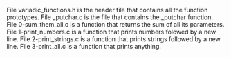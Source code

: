 File variadic_functions.h is the header file that contains all the function prototypes.
File _putchar.c is the file that contains the _putchar function.
File 0-sum_them_all.c is a function that returns the sum of all its parameters.
File 1-print_numbers.c is a function that prints numbers folowed by a new line.
File 2-print_strings.c is a function that prints strings followed by a new line.
File 3-print_all.c is a function that prints anything.
